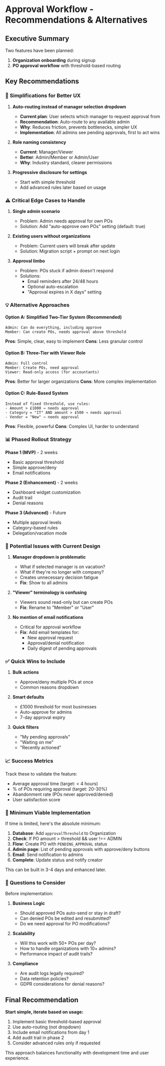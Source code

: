 # Approval Workflow - Recommendations & Alternatives

## Executive Summary

Two features have been planned:
1. **Organization onboarding** during signup
2. **PO approval workflow** with threshold-based routing

## Key Recommendations

### 🎯 Simplifications for Better UX

1. **Auto-routing instead of manager selection dropdown**
   - **Current plan**: User selects which manager to request approval from
   - **Recommendation**: Auto-route to any available admin
   - **Why**: Reduces friction, prevents bottlenecks, simpler UX
   - **Implementation**: All admins see pending approvals, first to act wins

2. **Role naming consistency**
   - **Current**: Manager/Viewer
   - **Better**: Admin/Member or Admin/User
   - **Why**: Industry standard, clearer permissions

3. **Progressive disclosure for settings**
   - Start with simple threshold
   - Add advanced rules later based on usage

### ⚠️ Critical Edge Cases to Handle

1. **Single admin scenario**
   - Problem: Admin needs approval for own POs
   - Solution: Add "auto-approve own POs" setting (default: true)

2. **Existing users without organizations**
   - Problem: Current users will break after update
   - Solution: Migration script + prompt on next login

3. **Approval limbo**
   - Problem: POs stuck if admin doesn't respond
   - Solutions:
     - Email reminders after 24/48 hours
     - Optional auto-escalation
     - "Approval expires in X days" setting

### 💡 Alternative Approaches

#### Option A: Simplified Two-Tier System (Recommended)
```
Admin: Can do everything, including approve
Member: Can create POs, needs approval above threshold
```
**Pros**: Simple, clear, easy to implement
**Cons**: Less granular control

#### Option B: Three-Tier with Viewer Role
```
Admin: Full control
Member: Create POs, need approval
Viewer: Read-only access (for accountants)
```
**Pros**: Better for larger organizations
**Cons**: More complex implementation

#### Option C: Rule-Based System
```
Instead of fixed threshold, use rules:
- Amount > £1000 → needs approval
- Category = "IT" AND amount > £500 → needs approval
- Vendor = "New" → needs approval
```
**Pros**: Flexible, powerful
**Cons**: Complex UI, harder to understand

### 📊 Phased Rollout Strategy

**Phase 1 (MVP)** - 2 weeks
- Basic approval threshold
- Simple approve/deny
- Email notifications

**Phase 2 (Enhancement)** - 2 weeks
- Dashboard widget customization
- Audit trail
- Denial reasons

**Phase 3 (Advanced)** - Future
- Multiple approval levels
- Category-based rules
- Delegation/vacation mode

### 🔴 Potential Issues with Current Design

1. **Manager dropdown is problematic**
   - What if selected manager is on vacation?
   - What if they're no longer with company?
   - Creates unnecessary decision fatigue
   - **Fix**: Show to all admins

2. **"Viewer" terminology is confusing**
   - Viewers sound read-only but can create POs
   - **Fix**: Rename to "Member" or "User"

3. **No mention of email notifications**
   - Critical for approval workflow
   - **Fix**: Add email templates for:
     - New approval request
     - Approval/denial notification
     - Daily digest of pending approvals

### ✅ Quick Wins to Include

1. **Bulk actions**
   - Approve/deny multiple POs at once
   - Common reasons dropdown

2. **Smart defaults**
   - £1000 threshold for most businesses
   - Auto-approve for admins
   - 7-day approval expiry

3. **Quick filters**
   - "My pending approvals"
   - "Waiting on me"
   - "Recently actioned"

### 📈 Success Metrics

Track these to validate the feature:
- Average approval time (target: < 4 hours)
- % of POs requiring approval (target: 20-30%)
- Abandonment rate (POs never approved/denied)
- User satisfaction score

### 🚀 Minimum Viable Implementation

If time is limited, here's the absolute minimum:

1. **Database**: Add `approvalThreshold` to Organization
2. **Check**: If PO amount > threshold && user !== ADMIN
3. **Flow**: Create PO with `PENDING_APPROVAL` status
4. **Admin page**: List of pending approvals with approve/deny buttons
5. **Email**: Send notification to admins
6. **Complete**: Update status and notify creator

This can be built in 3-4 days and enhanced later.

### 🤔 Questions to Consider

Before implementation:

1. **Business Logic**
   - Should approved POs auto-send or stay in draft?
   - Can denied POs be edited and resubmitted?
   - Do we need approval for PO modifications?

2. **Scalability**
   - Will this work with 50+ POs per day?
   - How to handle organizations with 10+ admins?
   - Performance impact of audit trails?

3. **Compliance**
   - Are audit logs legally required?
   - Data retention policies?
   - GDPR considerations for denial reasons?

## Final Recommendation

**Start simple, iterate based on usage:**

1. Implement basic threshold-based approval
2. Use auto-routing (not dropdown)
3. Include email notifications from day 1
4. Add audit trail in phase 2
5. Consider advanced rules only if requested

This approach balances functionality with development time and user experience.